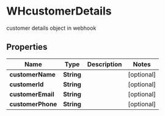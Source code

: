 

# WHcustomerDetails

customer details object in webhook

## Properties

| Name | Type | Description | Notes |
|------------ | ------------- | ------------- | -------------|
|**customerName** | **String** |  |  [optional] |
|**customerId** | **String** |  |  [optional] |
|**customerEmail** | **String** |  |  [optional] |
|**customerPhone** | **String** |  |  [optional] |



